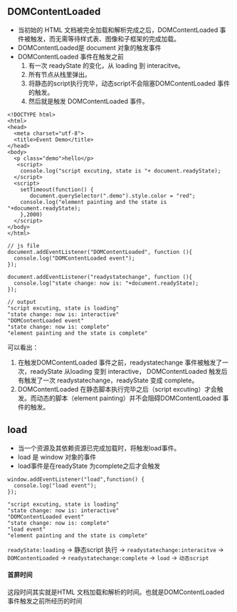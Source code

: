 ## DOMContentLoaded
 - 当初始的 HTML 文档被完全加载和解析完成之后，DOMContentLoaded 事件被触发，而无需等待样式表、图像和子框架的完成加载。  
 - DOMContentLoaded是 document 对象的触发事件
 - DOMContentLoaded 事件在触发之前
   1. 有一次 readyState 的变化，从 loading 到 interacitve。
   2. 所有节点从栈里弹出。
   3. 将静态的script执行完毕，动态script不会阻塞DOMContentLoaded 事件的触发。
   4. 然后就是触发 DOMContentLoaded 事件。
```
<!DOCTYPE html>
<html>
<head>
  <meta charset="utf-8">
  <title>Event Demo</title>
</head>
<body>
  <p class="demo">hello</p>
   <script>
    console.log("script excuting, state is "+ document.readyState);
  </script>
  <script>
    setTimeout(function() {
       document.querySelector(".demo").style.color = "red";
    console.log("element painting and the state is "+document.readyState);
    },2000)
  </script>
</body>
</html>
```
```
// js file
document.addEventListener("DOMContentLoaded", function (){
  console.log("DOMContentLoaded event");
});

document.addEventListener("readystatechange", function (){
  console.log("state change: now is: "+document.readyState);
});
```
```
// output
"script excuting, state is loading"
"state change: now is: interactive"
"DOMContentLoaded event"
"state change: now is: complete"
"element painting and the state is complete"
```
可以看出：

1. 在触发DOMContentLoaded 事件之前，readystatechange 事件被触发了一次，readyState 从loading 变到 interactive，
   DOMContentLoaded 触发后有触发了一次 readystatechange，readyState 变成 complete。
2. DOMContentLoaded 在静态脚本执行完毕之后（script excuting）才会触发。而动态的脚本（element painting）并不会阻碍DOMContentLoaded 事件的触发。

## load
- 当一个资源及其依赖资源已完成加载时，将触发load事件。  
- load 是 window 对象的事件
- load事件是在readyState 为complete之后才会触发
```
window.addEventListener("load",function() {
  console.log("load event");
});
```
```
"script excuting, state is loading"
"state change: now is: interactive"
"DOMContentLoaded event"
"state change: now is: complete"
"load event"
"element painting and the state is complete"
```
`readyState:loading` -> 静态script 执行 -> `readystatechange:interacitve` -> `DOMContentLoaded` -> `readystatechange:complete` -> `load` -> `动态script`


#### 首屏时间
这段时间其实就是HTML 文档加载和解析的时间。也就是DOMContentLoaded 事件触发之前所经历的时间
